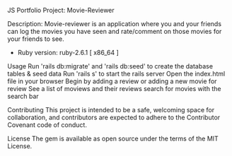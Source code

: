 JS Portfolio Project: Movie-Reviewer

Description:
Movie-reviewer is an application where you and your friends can log the movies you have seen and rate/comment on those movies for your friends to see.

* Ruby version: ruby-2.6.1 [ x86_64 ]

Usage
Run 'rails db:migrate' and 'rails db:seed' to create the database tables & seed data
Run 'rails s' to start the rails server
Open the index.html file in your browser
Begin by adding a review or adding a new movie for review
See a list of moviews and their reviews
search for movies with the search bar

Contributing
This project is intended to be a safe, welcoming space for collaboration, and contributors are expected to adhere to the Contributor Covenant code of conduct.

License
The gem is available as open source under the terms of the MIT License.